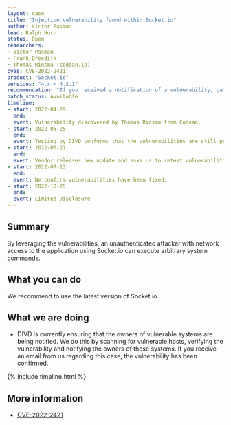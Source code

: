 ```yaml
---
layout: case
title: "Injection vulnerability found within Socket.io"
author: Victor Pasman
lead: Ralph Horn
status: Open
researchers:
- Victor Pasman
- Frank Breedijk
- Thomas Rinsma (codean.io)
cves: CVE-2022-2421
product: "Socket.io"
versions: "4.x < 4.2.1"
recommendation: "If you received a notification of a vulnerability, patch your system with the information provided in this notification."
patch_status: Available
timeline:
- start: 2022-04-29
  end:
  event: Vulnerability discovered by Thomas Rinsma from Codean.
- start: 2022-05-25
  end:
  event: Testing by DIVD conforms that the vulnerabilities are still present in the product.
- start: 2022-06-27
  end:
  event: Vendor releases new update and asks us to retest vulnerabilities.
- start: 2022-07-13
  end:
  event: We confirm vulnerabilities have been fixed.
- start: 2022-10-25
  end:
  event: Limited Disclosure
---
```


## Summary
By leveraging the vulnerabilities, an unauthenticated attacker with network access to the application using Socket.io can execute arbitrary system commands.

## What you can do
We recommend to use the latest version of Socket.io

## What we are doing

* DIVD is currently ensuring that the owners of vulnerable systems are being notified. We do this by scanning for vulnerable hosts, verifying the vulnerability and notifying the owners of these systems. If you receive an email from us regarding this case, the vulnerability has been confirmed.

{% include timeline.html %}

## More information

* [CVE-2022-2421](https://csirt.divd.nl/cves/CVE-2022-2421)

